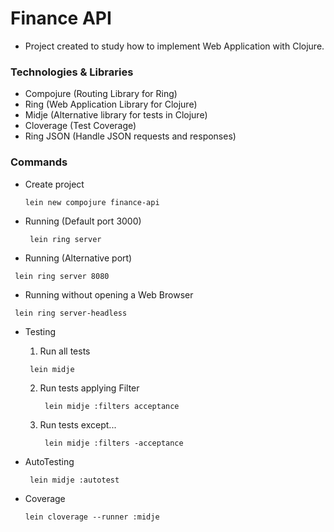 # Finance API

- Project created to study how to implement Web Application with Clojure.

### Technologies & Libraries

- Compojure (Routing Library for Ring)
- Ring (Web Application Library for Clojure)
- Midje (Alternative library for tests in Clojure)
- Cloverage (Test Coverage)
- Ring JSON (Handle JSON requests and responses)

### Commands

 - Create project

    `lein new compojure finance-api`


 - Running (Default port 3000)

   ` lein ring server`

 - Running (Alternative port)

  ` lein ring server 8080`

 - Running without opening a Web Browser

  ` lein ring server-headless`

 - Testing
   
   1. Run all tests
 
     ` lein midje`


   2. Run tests applying Filter

      ` lein midje :filters acceptance`


   3. Run tests except...
   
      ` lein midje :filters -acceptance`

 - AutoTesting

    ` lein midje :autotest`


 - Coverage

    `lein cloverage --runner :midje`